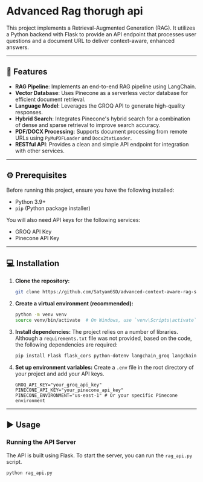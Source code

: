 # Advanced Rag thorugh api

This project implements a Retrieval-Augmented Generation (RAG). It utilizes a Python backend with Flask to provide an API endpoint that processes user questions and a document URL to deliver context-aware, enhanced answers.

***

## 🚀 Features

* **RAG Pipeline**: Implements an end-to-end RAG pipeline using LangChain.
* **Vector Database**: Uses Pinecone as a serverless vector database for efficient document retrieval.
* **Language Model**: Leverages the GROQ API to generate high-quality responses.
* **Hybrid Search**: Integrates Pinecone's hybrid search for a combination of dense and sparse retrieval to improve search accuracy.
* **PDF/DOCX Processing**: Supports document processing from remote URLs using `PyMuPDFLoader` and `Docx2txtLoader`.
* **RESTful API**: Provides a clean and simple API endpoint for integration with other services.

***

## ⚙️ Prerequisites

Before running this project, ensure you have the following installed:

* Python 3.9+
* `pip` (Python package installer)

You will also need API keys for the following services:

* GROQ API Key
* Pinecone API Key

***

## 💻 Installation

1.  **Clone the repository:**
    ```bash
    git clone https://github.com/Satyam6SD/advanced-context-aware-rag-system
    ```

2.  **Create a virtual environment (recommended):**
    ```bash
    python -m venv venv
    source venv/bin/activate  # On Windows, use `venv\Scripts\activate`
    ```

3.  **Install dependencies:**
    The project relies on a number of libraries. Although a `requirements.txt` file was not provided, based on the code, the following dependencies are required:
    ```bash
    pip install Flask flask_cors python-dotenv langchain_groq langchain-huggingface pinecone-client pinecone_text pydantic pymupdf docx2txt
    ```

4.  **Set up environment variables:**
    Create a `.env` file in the root directory of your project and add your API keys.
    ```
    GROQ_API_KEY="your_groq_api_key"
    PINECONE_API_KEY="your_pinecone_api_key"
    PINECONE_ENVIRONMENT="us-east-1" # Or your specific Pinecone environment
    ```

***

## ▶️ Usage

### Running the API Server

The API is built using Flask. To start the server, you can run the `rag_api.py` script.

```bash
python rag_api.py
